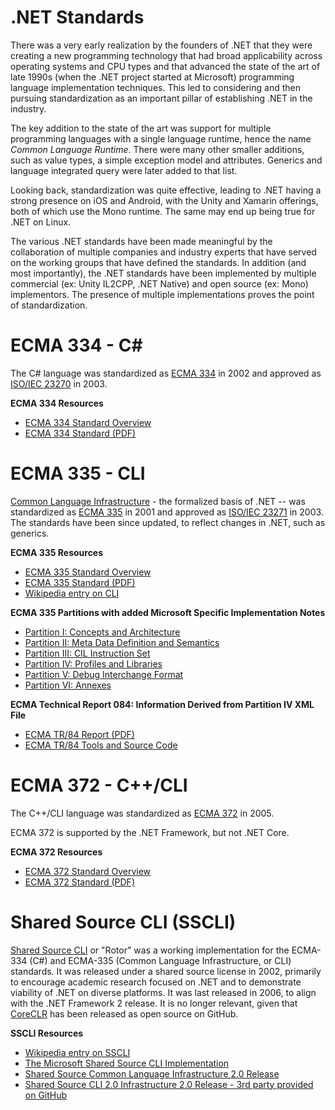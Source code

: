 .NET Standards
==============

There was a very early realization by the founders of .NET that they were creating a new programming technology that had broad applicability across operating systems and CPU types and that advanced the state of the art of late 1990s (when the .NET project started at Microsoft) programming language implementation techniques. This led to considering and then pursuing standardization as an important pillar of establishing .NET in the industry.

The key addition to the state of the art was support for multiple programming languages with a single language runtime, hence the name _Common Language Runtime_. There were many other smaller additions, such as value types, a simple exception model and attributes. Generics and language integrated query were later added to that list.

Looking back, standardization was quite effective, leading to .NET having a strong presence on iOS and Android, with the Unity and Xamarin offerings, both of which use the Mono runtime. The same may end up being true for .NET on Linux.

The various .NET standards have been made meaningful by the collaboration of multiple companies and industry experts that have served on the working groups that have defined the standards. In addition (and most importantly), the .NET standards have been implemented by multiple commercial (ex: Unity IL2CPP, .NET Native) and open source (ex: Mono) implementors. The presence of multiple implementations proves the point of standardization.

ECMA 334 - C#
=============

The C# language was standardized as [ECMA 334](http://www.ecma-international.org/publications/standards/Ecma-334.htm) in 2002 and approved as [ISO/IEC 23270](http://www.iso.org/iso/home/store/catalogue_ics/catalogue_detail_ics.htm?csnumber=42926) in 2003.

**ECMA 334 Resources**

- [ECMA 334 Standard Overview](http://www.ecma-international.org/publications/standards/Ecma-334.htm)
- [ECMA 334 Standard (PDF)](http://www.ecma-international.org/publications/files/ECMA-ST/ECMA-334.pdf)

ECMA 335 - CLI
==============

[Common Language Infrastructure](https://en.wikipedia.org/wiki/Common_Language_Infrastructure) - the formalized basis of .NET -- was standardized as [ECMA 335](http://www.ecma-international.org/publications/standards/Ecma-335.htm) in 2001 and approved as [ISO/IEC 23271](http://www.iso.org/iso/home/store/catalogue_ics/catalogue_detail_ics.htm?csnumber=58046) in 2003. The  standards have been since updated, to reflect changes in .NET, such as generics.

**ECMA 335 Resources**

- [ECMA 335 Standard Overview](http://www.ecma-international.org/publications/standards/Ecma-335.htm)
- [ECMA 335 Standard (PDF)](http://www.ecma-international.org/publications/files/ECMA-ST/ECMA-335.pdf)
- [Wikipedia entry on CLI](https://en.wikipedia.org/wiki/Common_Language_Infrastructure)

**ECMA 335 Partitions with added Microsoft Specific Implementation Notes**

- [Partition I: Concepts and Architecture](https://download.microsoft.com/download/7/3/3/733AD403-90B2-4064-A81E-01035A7FE13C/MS%20Partition%20I.pdf)
- [Partition II: Meta Data Definition and Semantics](https://download.microsoft.com/download/7/3/3/733AD403-90B2-4064-A81E-01035A7FE13C/MS%20Partition%20II.pdf)
- [Partition III: CIL Instruction Set](https://download.microsoft.com/download/7/3/3/733AD403-90B2-4064-A81E-01035A7FE13C/MS%20Partition%20III.pdf)
- [Partition IV: Profiles and Libraries](https://download.microsoft.com/download/7/3/3/733AD403-90B2-4064-A81E-01035A7FE13C/MS%20Partition%20IV.pdf)
- [Partition V: Debug Interchange Format](https://download.microsoft.com/download/7/3/3/733AD403-90B2-4064-A81E-01035A7FE13C/MS%20Partition%20V.pdf)
- [Partition VI: Annexes](https://download.microsoft.com/download/7/3/3/733AD403-90B2-4064-A81E-01035A7FE13C/MS%20Partition%20VI.pdf)

**ECMA Technical Report 084: Information Derived from Partition IV XML File**

- [ECMA TR/84 Report (PDF)](http://www.ecma-international.org/publications/files/ECMA-TR/ECMA%20TR-084.pdf)
- [ECMA TR/84 Tools and Source Code](http://www.ecma-international.org/publications/files/ECMA-TR/TR-084.zip)

ECMA 372 - C++/CLI
==================

The C++/CLI language was standardized as [ECMA 372](http://www.ecma-international.org/publications/standards/Ecma-372.htm) in 2005.

ECMA 372 is supported by the .NET Framework, but not .NET Core.

**ECMA 372 Resources**

- [ECMA 372 Standard Overview](http://www.ecma-international.org/publications/standards/Ecma-372.htm)
- [ECMA 372 Standard (PDF)](http://www.ecma-international.org/publications/files/ECMA-ST/ECMA-372.pdf)

Shared Source CLI (SSCLI)
=========================

[Shared Source CLI](https://en.wikipedia.org/wiki/Shared_Source_Common_Language_Infrastructure) or "Rotor" was a working implementation for the ECMA-334 (C#) and ECMA-335 (Common Language Infrastructure, or CLI) standards. It was released under a shared source license in 2002, primarily to encourage academic research focused on .NET and to demonstrate viability of .NET on diverse platforms. It was last released in 2006, to align with the .NET Framework 2 release. It is no longer relevant, given that [CoreCLR](https://github.com/dotnet/coreclr) has been released as open source on GitHub.

**SSCLI Resources**

- [Wikipedia entry on SSCLI](https://en.wikipedia.org/wiki/Shared_Source_Common_Language_Infrastructure)
- [The Microsoft Shared Source CLI Implementation](https://msdn.microsoft.com/library/ms973879.aspx)
- [Shared Source Common Language Infrastructure 2.0 Release ](http://www.microsoft.com/en-us/download/details.aspx?id=4917)
- [Shared Source CLI 2.0 Infrastructure 2.0 Release - 3rd party provided on GitHub](https://github.com/gbarnett/shared-source-cli-2.0)
